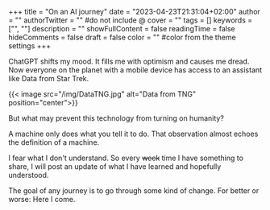 +++
title = "On an AI journey"
date = "2023-04-23T21:31:04+02:00"
author = ""
authorTwitter = "" #do not include @
cover = ""
tags = []
keywords = ["", ""]
description = ""
showFullContent = false
readingTime = false
hideComments = false
draft = false
color = "" #color from the theme settings
+++

ChatGPT shifts my mood. It fills me with optimism and causes me dread. Now everyone on the planet with a mobile device has access to an assistant like  Data from Star Trek. 

{{< image src="/img/DataTNG.jpg" alt="Data from TNG" position="center">}}

But what may prevent this technology from turning on humanity? 

A machine only does what you tell it to do. That observation almost echoes the definition of a machine.

I fear what I don't understand. So every ~~week~~ time I have something to share, I will post an update of what I have learned and hopefully understood. 

The goal of any journey is to go through some kind of change. For better or worse: Here I come.